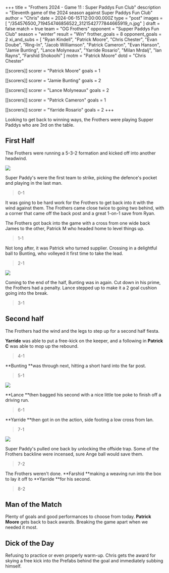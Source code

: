 +++
title = "Frothers 2024 - Game 11 : Super Paddys Fun Club"
description = "Eleventh game of the 2024 season against Super Paddys Fun Club"
author = "Chris"
date = 2024-06-15T12:00:00.000Z
type = "post"
images = [ "/354576500_719454746856522_3121542777844665919_n.jpg" ]
draft = false
match = true
team = "OG Frothers"
opponent = "Supper Paddys Fun Club"
season = "winter"
result = "Win"
frother_goals = 8
opponent_goals = 2
xi_and_subs = [
  "Ryan Kindell",
  "Patrick Moore",
  "Chris Chester",
  "Evan Doube",
  "Ring-In",
  "Jacob Williamson",
  "Patrick Cameron",
  "Evan Hanson",
  "Jamie Bunting",
  "Lance Molyneaux",
  "Yarride Rosario",
  "Milan Mrdalj",
  "Ian Rayns",
  "Farshid Shokoohi"
]
motm = "Patrick Moore"
dotd = "Chris Chester"

[[scorers]]
scorer = "Patrick Moore"
goals = 1

[[scorers]]
scorer = "Jamie Bunting"
goals = 2

[[scorers]]
scorer = "Lance Molyneaux"
goals = 2

[[scorers]]
scorer = "Patrick Cameron"
goals = 1

[[scorers]]
scorer = "Yarride Rosario"
goals = 2
+++

Looking to get back to winning ways, the Frothers were playing Supper Paddys who are 3rd on the table.

## First Half

The Frothers were running a 5-3-2 formation and kicked off into another headwind.

![](https://media.giphy.com/media/v1.Y2lkPTc5MGI3NjExNTduZTRqZW9pY244MDU0NXk2bGR1aDYxYWZmeTZ5YjB0cmZ2cHVpdSZlcD12MV9naWZzX3NlYXJjaCZjdD1n/FcuiZUneg1YRAu1lH2/giphy.gif)

Super Paddy's were the first team to strike, picking the defence's pocket and playing in the last man.

> 0-1

It was going to be hard work for the Frothers to get back into it with the wind against them. The Frothers came close twice to going two behind, with a corner that came off the back post and a great 1-on-1 save from Ryan.

The Frothers got back into the game with a cross from one wide back James to the other, Patrick M who headed home to level things up.

> 1-1

Not long after, it was Patrick who turned supplier. Crossing in a delightful ball to Bunting, who volleyed it first time to take the lead.

> 2-1

![](https://media.giphy.com/media/v1.Y2lkPTc5MGI3NjExeTFtYnNzMjFpejN2Mm5vbnloeXJoNWV4MHYwMzIyNXQ5amFxczJwYSZlcD12MV9naWZzX3NlYXJjaCZjdD1n/qzipabfWStBYAZ9Sen/giphy.gif)

Coming to the end of the half, Bunting was in again. Cut down in his prime, the Frothers had a penalty. Lance stepped up to make it a 2 goal cushion going into the break.

> 3-1

## Second half

The Frothers had the wind and the legs to step up for a second half fiesta.

**Yarride** was able to put a free-kick on the keeper, and a following in **Patrick** **C** was able to mop up the rebound.

> 4-1

**Bunting **was through next, hitting a short hard into the far post.

> 5-1

![](https://media.giphy.com/media/3o7btXQ91is32YgWuk/giphy.gif?cid=ecf05e475eqgq2tuyz850410emv1lzif7rs2sanvfius9vdb\&ep=v1_gifs_search\&rid=giphy.gif\&ct=g)

**Lance **then bagged his second with a nice little toe poke to finish off a driving run.

> 6-1

**Yarride **then got in on the action, side footing a low cross from Ian.

> 7-1

![](/tenor.gif)

Super Paddy's pulled one back by unlocking the offside trap. Some of the Frothers backline were incensed, sure Ange ball would save them.

> 7-2

The Frothers weren't done. **Farshid **making a weaving run into the box to lay it off to **Yarride **for his second.

> 8-2

## Man of the Match

Plenty of goals and good performances to choose from today. **Patrick Moore** gets back to back awards. Breaking the game apart when we needed it most.

## Dick of the Day

Refusing to practice or even properly warm-up. Chris gets the award for skying a free kick into the Prefabs behind the goal and immediately subbing himself.
